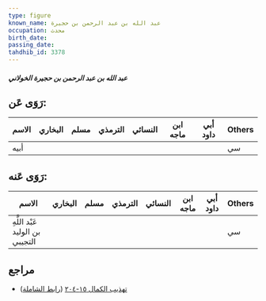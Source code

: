```yaml
---
type: figure
known_name: عبد الله بن عبد الرحمن بن حجيرة
occupation: محدث
birth_date:
passing_date:
tahdhib_id: 3378
---
```

##### عبد الله بن عبد الرحمن بن حجيرة الخولاني

## رَوَى عَن:
| الاسم | البخاري | مسلم | الترمذي | النسائي | ابن ماجه | أبي داود | Others |
| ----- | ------- | ---- | ------- | ------- | -------- | -------- | ------ |
| أبيه  |         |      |         |         |          |          | سي     |
## رَوَى عَنه:
| الاسم                           | البخاري | مسلم | الترمذي | النسائي | ابن ماجه | أبي داود | Others |
| ------------------------------- | ------- | ---- | ------- | ------- | -------- | -------- | ------ |
| عَبْد اللَّهِ بن الوليد التجيبي |         |      |         |         |          |          | سي     |
## مراجع
- [تهذيب الكمال ١٥-٢٠٤](obsidian://open?vault=Tahdhib-al-Kamal&file=Figures/٣٣٧٨-عبد%20الله%20بن%20عبد%20الرحمن%20بن%20حجيرة%20الخولاني) ([رابط الشاملة](https://shamela.ws/book/3722/7688))
